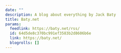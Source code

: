 ```yaml
---
date: ""
description: A blog about everything by Jack Baty
title: Baty.net
params:
  feedlink: https://baty.net/rss/
  id: 64d5de8c370bc991ef3583b2d8606b6e
  link: https://baty.net/
  blogrolls: []
---
```

